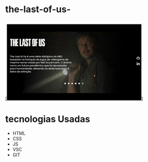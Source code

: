 # the-last-of-us-

##

[<img src="./src/the last of us.gif" alt="gif da tela do projeto">]

# tecnologias Usadas
- HTML
- CSS
- JS
- VSC
- GIT